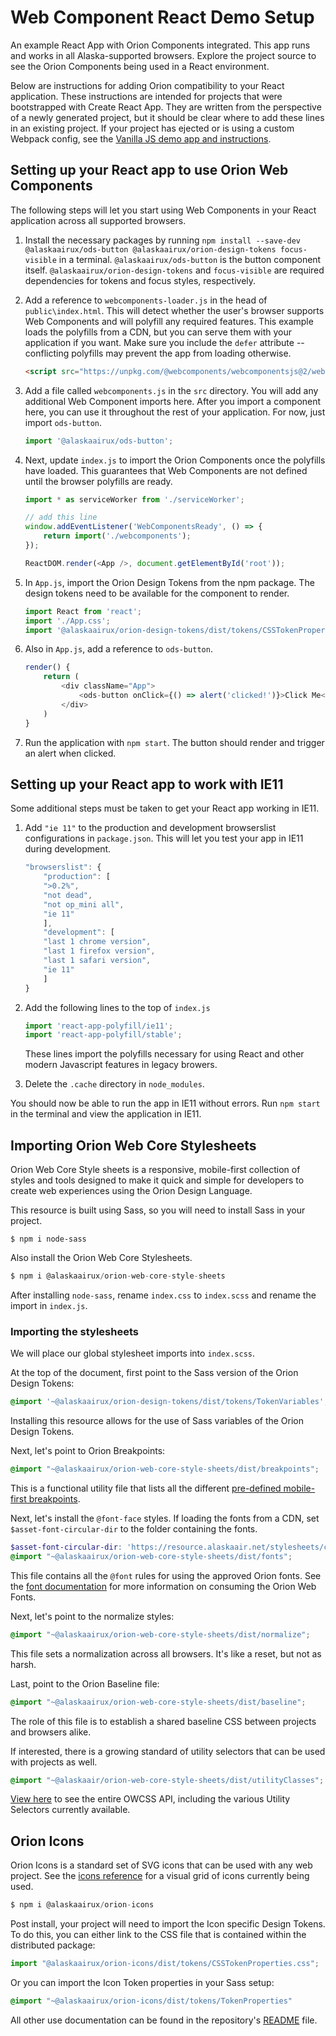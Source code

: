 # Web Component React Demo Setup

An example React App with Orion Components integrated. This app runs and works in all Alaska-supported browsers. Explore the project source to see the Orion Components being used in a React environment.

Below are instructions for adding Orion compatibility to your React application. These instructions are intended for projects that were bootstrapped with Create React App. They are written from the perspective of a newly generated project, but it should be clear where to add these lines in an existing project. If your project has ejected or is using a custom Webpack config, see the [Vanilla JS demo app and instructions](https://github.com/AlaskaAirlines/OrionJavascriptDemo).

## Setting up your React app to use Orion Web Components
The following steps will let you start using Web Components in your React application across all supported browsers.

1. Install the necessary packages by running `npm install --save-dev @alaskaairux/ods-button @alaskaairux/orion-design-tokens focus-visible` in a terminal. `@alaskaairux/ods-button` is the button component itself. `@alaskaairux/orion-design-tokens` and `focus-visible` are required dependencies for tokens and focus styles, respectively.

1. Add a reference to `webcomponents-loader.js` in the head of `public\index.html`. This will detect whether the user's browser supports Web Components and will polyfill any required features. This example loads the polyfills from a CDN, but you can serve them with your application if you want. Make sure you include the `defer` attribute -- conflicting polyfills may prevent the app from loading otherwise.

    ```html
    <script src="https://unpkg.com/@webcomponents/webcomponentsjs@2/webcomponents-loader.js" defer></script>
    ```

1. Add a file called `webcomponents.js` in the `src` directory. You will add any additional Web Component imports here. After you import a component here, you can use it throughout the rest of your application. For now, just import `ods-button`.

    ```js
    import '@alaskaairux/ods-button';
    ```

1. Next, update `index.js` to import the Orion Components once the polyfills have loaded. This guarantees that Web Components are not defined until the browser polyfills are ready.

    ```js
    import * as serviceWorker from './serviceWorker';

    // add this line
    window.addEventListener('WebComponentsReady', () => {
        return import('./webcomponents');
    });

    ReactDOM.render(<App />, document.getElementById('root'));
    ```

1. In `App.js`, import the Orion Design Tokens from the npm package. The design tokens need to be available for the component to render.
    ```js
    import React from 'react';
    import './App.css';
    import '@alaskaairux/orion-design-tokens/dist/tokens/CSSTokenProperties.css'; // add this line
    ```

1. Also in `App.js`, add a reference to `ods-button`.
    ```js
    render() {
        return (
            <div className="App">
                <ods-button onClick={() => alert('clicked!')}>Click Me</ods-button>
            </div>
        )
    }
    ```

1. Run the application with `npm start`. The button should render and trigger an alert when clicked.

## Setting up your React app to work with IE11
Some additional steps must be taken to get your React app working in IE11. 

1. Add `"ie 11"` to the production and development browserslist configurations in `package.json`. This will let you test your app in IE11 during development.

    ```js
    "browserslist": {
        "production": [
        ">0.2%",
        "not dead",
        "not op_mini all",
        "ie 11"
        ],
        "development": [
        "last 1 chrome version",
        "last 1 firefox version",
        "last 1 safari version",
        "ie 11"
        ]
    }
    ```

1. Add the following lines to the top of `index.js`
    ```js
    import 'react-app-polyfill/ie11';
    import 'react-app-polyfill/stable';
    ```
    These lines import the polyfills necessary for using React and other modern Javascript features in legacy browers.

1. Delete the `.cache` directory in `node_modules`.

You should now be able to run the app in IE11 without errors. Run `npm start` in the terminal and view the application in IE11.

## Importing Orion Web Core Stylesheets 

Orion Web Core Style sheets is a responsive, mobile-first collection of styles and tools designed to make it quick and simple for developers to create web experiences using the Orion Design Language.

This resource is built using Sass, so you will need to install Sass in your project. 

```
$ npm i node-sass
```

Also install the Orion Web Core Stylesheets.

```javascript
$ npm i @alaskaairux/orion-web-core-style-sheets
```

After installing `node-sass`, rename `index.css` to `index.scss` and rename the import in `index.js`.  

### Importing the stylesheets

We will place our global stylesheet imports into `index.scss`. 

At the top of the document, first point to the Sass version of the Orion Design Tokens:

```scss
@import '~@alaskaairux/orion-design-tokens/dist/tokens/TokenVariables';
```

Installing this resource allows for the use of Sass variables of the Orion Design Tokens. 

Next, let's point to Orion Breakpoints:

```scss
@import "~@alaskaairux/orion-web-core-style-sheets/dist/breakpoints";
```

This is a functional utility file that lists all the different [pre-defined mobile-first breakpoints](https://alaskaairlines.github.io/OrionWebCoreStyleSheets/#responsive-mixin). 

Next, let's install the `@font-face` styles. If loading the fonts from a CDN, set `$asset-font-circular-dir` to the folder containing the fonts. 

```scss
$asset-font-circular-dir: 'https://resource.alaskaair.net/stylesheets/circular/';
@import "~@alaskaairux/orion-web-core-style-sheets/dist/fonts";
```

This file contains all the `@font` rules for using the approved Orion fonts. See the [font documentation](https://github.com/AlaskaAirlines/OrionWebCoreStyleSheets/blob/master/staticDocs/howToUseFonts.md) for more information on consuming the Orion Web Fonts.

Next, let's point to the normalize styles:

```scss
@import "~@alaskaairux/orion-web-core-style-sheets/dist/normalize";
```

This file sets a normalization across all browsers. It's like a reset, but not as harsh. 

Last, point to the Orion Baseline file:

```scss
@import "~@alaskaairux/orion-web-core-style-sheets/dist/baseline";
```

The role of this file is to establish a shared baseline CSS between projects and browsers alike. 

If interested, there is a growing standard of utility selectors that can be used with projects as well.

```scss
@import "~@alaskaair/orion-web-core-style-sheets/dist/utilityClasses";
```

[View here](https://alaskaairlines.github.io/OrionWebCoreStyleSheets/) to see the entire OWCSS API, including the various Utility Selectors currently available. 


## Orion Icons

Orion Icons is a standard set of SVG icons that can be used with any web project. See the [icons reference](http://orion-design.surge.sh/#icons) for a visual grid of icons currently being used. 

```Javascript
$ npm i @alaskaairux/orion-icons
```

Post install, your project will need to import the Icon specific Design Tokens. To do this, you can either link to the CSS file that is contained within the distributed package: 

```Javascript
import "@alaskaairux/orion-icons/dist/tokens/CSSTokenProperties.css";
```

Or you can import the Icon Token properties in your Sass setup:

```scss
@import "~@alaskaairux/orion-icons/dist/tokens/TokenProperties"
```

All other use documentation can be found in the repository's [README](https://github.com/AlaskaAirlines/OrionIcons/blob/master/README.md) file. 
